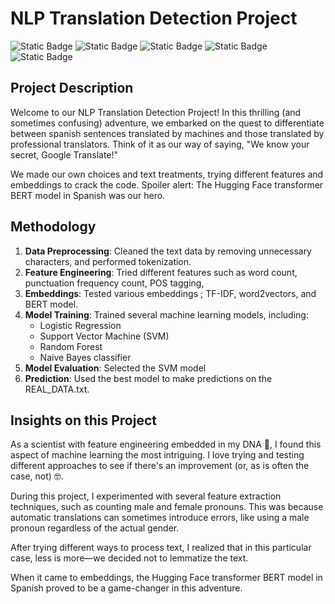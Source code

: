 # NLP Translation Detection Project

![Static Badge](https://img.shields.io/badge/Hugging%20Face%20-555555?logo=Hugging%20Face&logoColor=yellow)
![Static Badge](https://img.shields.io/badge/BERT-555555?logo=Hugging%20Face&logoColor=yellow)
![Static Badge](https://img.shields.io/badge/python-555555?logo=Python&logoColor=green)
![Static Badge](https://img.shields.io/badge/Visual%20Studio%20Code-555555)
![Static Badge](https://img.shields.io/badge/NLP-555555)


## Project Description
Welcome to our NLP Translation Detection Project! In this thrilling (and sometimes confusing) adventure, we embarked on the quest to differentiate between spanish sentences translated by machines and those translated by professional translators. Think of it as our way of saying, "We know your secret, Google Translate!"

We made our own choices and text treatments, trying different features and embeddings to crack the code. Spoiler alert: The Hugging Face transformer BERT model in Spanish was our hero.

## Methodology
1. **Data Preprocessing**: Cleaned the text data by removing unnecessary characters, and performed tokenization.
3. **Feature Engineering**: Tried different features such as word count, punctuation frequency count, POS tagging, 
4. **Embeddings**: Tested various embeddings ; TF-IDF, word2vectors, and BERT model.
5. **Model Training**: Trained several machine learning models, including:
   - Logistic Regression
   - Support Vector Machine (SVM)
   - Random Forest
   - Naive Bayes classifier
6. **Model Evaluation**: Selected the SVM model
7. **Prediction**: Used the best model to make predictions on the REAL_DATA.txt.


## Insights on this Project

As a scientist with feature engineering embedded in my DNA 🥼, I found this aspect of machine learning the most intriguing. I love trying and testing different approaches to see if there's an improvement (or, as is often the case, not) 🤓.

During this project, I experimented with several feature extraction techniques, such as counting male and female pronouns. This was because automatic translations can sometimes introduce errors, like using a male pronoun regardless of the actual gender.

After trying different ways to process text, I realized that in this particular case, less is more—we decided not to lemmatize the text. 

When it came to embeddings, the Hugging Face transformer BERT model in Spanish proved to be a game-changer in this adventure.


